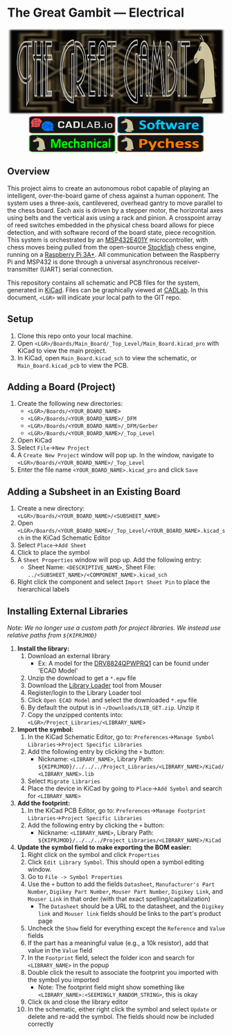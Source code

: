 # The Great Gambit &mdash; Electrical

<!-- Buttons that link to the associated repos, uncomment all but this repo -->
<div align="center">
    <img src="https://github.com/TheGreatGambit/Capstone-Electrical/blob/main/Images/logo_large.png" alt="The Great Gambit Logo" style="height:200px;width:880px">
    <a href="https://cadlab.io/project/25988/main/files">
        <img src="https://github.com/TheGreatGambit/Capstone-Electrical/blob/main/Images/logo_cadlab_small.png" alt="CadLab Logo" style="height:40px;width:200px">
    </a>
    <!-- <a href="https://github.com/TheGreatGambit/Capstone-Electrical">
        <img src="https://github.com/TheGreatGambit/Capstone-Electrical/blob/main/Images/logo_electrical_small.png" alt="Electrical Logo - Small" style="height:40px;width:200px">
    </a> -->
    <a href="https://github.com/TheGreatGambit/Capstone-Software">
        <img src="https://github.com/TheGreatGambit/Capstone-Electrical/blob/main/Images/logo_software_small.png" alt="Software Logo - Small" style="height:40px;width:200px">
    </a>
    <a href="https://github.com/TheGreatGambit/Capstone-Mechanical-CAD">
        <img src="https://github.com/TheGreatGambit/Capstone-Electrical/blob/main/Images/logo_mechanical_small.png" alt="Mechanical Logo - Small" style="height:40px;width:200px">
    </a>
    <a href="https://github.com/TheGreatGambit/Capstone-PyChess">
        <img src="https://github.com/TheGreatGambit/Capstone-Electrical/blob/main/Images/logo_pychess_small.png" alt="PyChess Logo - Small" style="height:40px;width:200px">
    </a>
</div>

<!-- Brief overview of this repo -->
## Overview
This project aims to create an autonomous robot capable of playing an intelligent, over-the-board game of chess against a human opponent. The system uses a three-axis, cantilevered, overhead gantry to move parallel to the chess board. Each axis is driven by a stepper motor, the horizontal axes using belts and the vertical axis using a rack and pinion. A crosspoint array of reed switches embedded in the physical chess board allows for piece detection, and with software record of the board state, piece recognition. This system is orchestrated by an [MSP432E401Y](https://www.ti.com/product/MSP432E401Y) microcontroller, with chess moves being pulled from the open-source [Stockfish](https://github.com/official-stockfish/Stockfish) chess engine, running on a [Raspberry Pi 3A+](https://www.raspberrypi.com/products/raspberry-pi-3-model-a-plus/). All communication between the Raspberry Pi and MSP432 is done through a universal asynchronous receiver-transmitter (UART) serial connection.

This repository contains all schematic and PCB files for the system, generated in [KiCad](https://www.kicad.org/). Files can be graphically viewed at [CADLab](https://cadlab.io/project/25988/main/files). In this document, `<LGR>` will indicate *your* local path to the GIT repo.

## Setup
1. Clone this repo onto your local machine.
2. Open `<LGR>/Boards/Main_Board/_Top_Level/Main_Board.kicad_pro` with KiCad to view the main project.
3. In KiCad, open `Main_Board.kicad_sch` to view the schematic, or `Main_Board.kicad_pcb` to view the PCB.

## Adding a Board (Project)
1. Create the following new directories:
    - `<LGR>/Boards/<YOUR_BOARD_NAME>`
    - `<LGR>/Boards/<YOUR_BOARD_NAME>/_DFM`
    - `<LGR>/Boards/<YOUR_BOARD_NAME>/_DFM/Gerber`
    - `<LGR>/Boards/<YOUR_BOARD_NAME>/_Top_Level`
2. Open KiCad
3. Select `File`->`New Project`
4. A `Create New Project` window will pop up. In the window, navigate to `<LGR>/Boards/<YOUR_BOARD_NAME>/_Top_Level`
5. Enter the file name `<YOUR_BOARD_NAME>.kicad_pro` and click `Save`

## Adding a Subsheet in an Existing Board
1. Create a new directory: `<LGR>/Boards/<YOUR_BOARD_NAME>/<SUBSHEET_NAME>`
2. Open `<LGR>/Boards/<YOUR_BOARD_NAME>/_Top_Level/<YOUR_BOARD_NAME>.kicad_sch` in the KiCad Schematic Editor
3. Select `Place`->`Add Sheet`
4. Click to place the symbol
5. A `Sheet Properties` window will pop up. Add the following entry:
    - Sheet Name: `<DESCRIPTIVE_NAME>`, Sheet File: `../<SUBSHEET_NAME>/<COMPONENT_NAME>.kicad_sch`
6. Right click the component and select `Import Sheet Pin` to place the hierarchical labels

## Installing External Libraries
*Note: We no longer use a custom path for project libraries. We instead use relative paths from `${KIPRJMOD}`*
1. **Install the library:**
    1. Download an external library
        - Ex: A model for the [DRV8824QPWPRQ1](https://www.mouser.com/ProductDetail/Texas-Instruments/DRV8824QPWPRQ1?qs=MJut%252BdqOEgi82YN%2FoMkwBg%3D%3D&countryCode=US&currencyCode=USD) can be found under 'ECAD Model' 
    2. Unzip the download to get a `*.epw` file
    3. Download the [Library Loader](https://ms.componentsearchengine.com/pcb-libraries.php) tool from Mouser
    4. Register/login to the Library Loader tool
    5. Click `Open ECAD Model` and select the downloaded `*.epw` file
    6. By default the output is in `~/Downloads/LIB_GET.zip`. Unzip it
    7. Copy the unzipped contents into: `<LGR>/Project_Libraries/<LIBRARY_NAME>`
2. **Import the symbol:**
    1. In the KiCad Schematic Editor, go to: `Preferences`->`Manage Symbol Libraries`->`Project Specific Libraries`
    2. Add the following entry by clicking the `+` button:
        - Nickname: `<LIBRARY_NAME>`, Library Path: `${KIPRJMOD}/../../../Project_Libraries/<LIBRARY_NAME>/KiCad/<LIBRARY_NAME>.lib`
    3. Select `Migrate Libraries`
    4. Place the device in KiCad by going to `Place`->`Add Symbol` and search for `<LIBRARY_NAME>`
3. **Add the footprint:**
    1. In the KiCad PCB Editor, go to: `Preferences`->`Manage Footprint Libraries`->`Project Specific Libraries`
    2. Add the following entry by clicking the `+` button:
        - Nickname: `<LIBRARY_NAME>`, Library Path: `${KIPRJMOD}/../../../Project_Libraries/<LIBRARY_NAME>/KiCad`
4. **Update the symbol field to make exporting the BOM easier:**
    1. Right click on the symbol and click `Properties`
    2. Click `Edit Library Symbol`. This should open a symbol editing window.
    3. Go to `File -> Symbol Properties`
    4. Use the `+` button to add the fields `Datasheet`, `Manufacturer's Part Number`, `Digikey Part Number`, `Mouser Part Number`, `Digikey Link`, and `Mouser Link` in that order (with that exact spelling/capitalization)
        - The `Datasheet` should be a URL to the datasheet, and the `Digikey link` and `Mouser link` fields should be links to the part's product page
    5. Uncheck the `Show` field for everything except the `Reference` and `Value` fields
    6. If the part has a meaningful value (e.g., a 10k resistor), add that value in the `Value` field
    7. In the `Footprint` field, select the folder icon and search for `<LIBRARY_NAME>` in the popup
    8. Double click the result to associate the footprint you imported with the symbol you imported
        - Note: The footprint field might show something like `<LIBRARY_NAME>:<SEEMINGLY_RANDOM_STRING>`, this is okay
    7. Click `Ok` and close the library editor
    8. In the schematic, either right click the symbol and select `Update` or delete and re-add the symbol. The fields should now be included correctly
